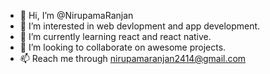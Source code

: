 - 👋 Hi, I’m @NirupamaRanjan
- 👀 I’m interested in web devlopment and app development.
- 🌱 I’m currently learning react and react native.
- 💞️ I’m looking to collaborate on awesome projects.
- 📫 Reach me through nirupamaranjan2414@gmail.com

<!---
NirupamaRanjan/NirupamaRanjan is a ✨ special ✨ repository because its `README.md` (this file) appears on your GitHub profile.
You can click the Preview link to take a look at your changes.
--->

